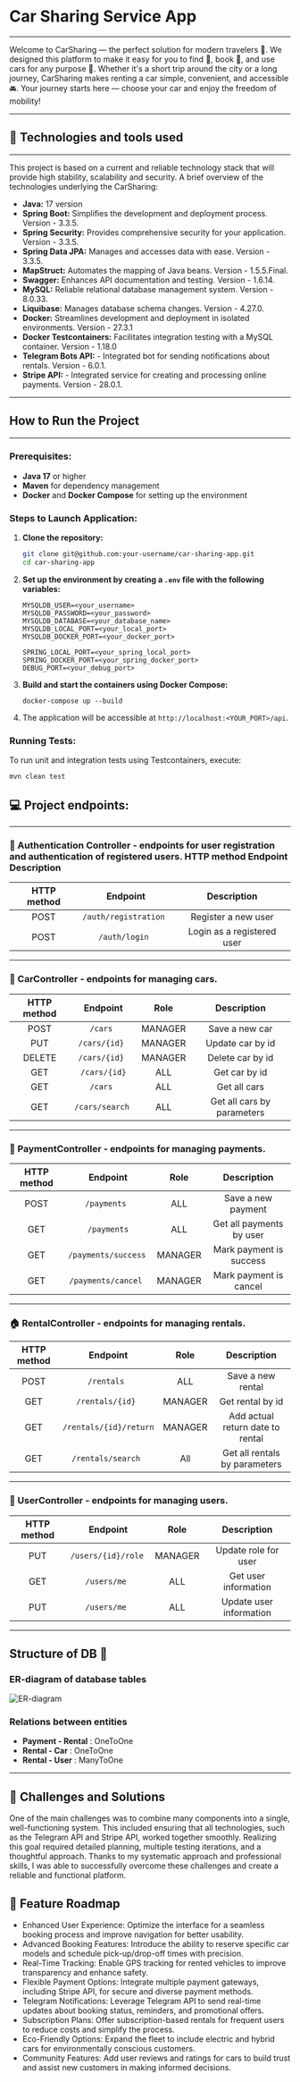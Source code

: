 # Car Sharing Service App
___
Welcome to CarSharing — the perfect solution for modern travelers 🚗.
We designed this platform to make it easy for you to find 🚦, book 📅, and use cars for any purpose 🚙.
Whether it's a short trip around the city or a long journey, CarSharing makes renting a car simple, convenient, and accessible 🚘.
Your journey starts here — choose your car and enjoy the freedom of mobility!
___

## 🔧 Technologies and tools used
___
This project is based on a current and reliable technology 
stack that will provide high stability, scalability and security. 
A brief overview of the technologies underlying the CarSharing:

- **Java:** 17 version
- **Spring Boot:** Simplifies the development and deployment process. Version - 3.3.5.
- **Spring Security:** Provides comprehensive security for your application. Version - 3.3.5.
- **Spring Data JPA:** Manages and accesses data with ease. Version - 3.3.5.
- **MapStruct:** Automates the mapping of Java beans. Version - 1.5.5.Final.
- **Swagger:** Enhances API documentation and testing. Version - 1.6.14.
- **MySQL:** Reliable relational database management system. Version - 8.0.33.
- **Liquibase:** Manages database schema changes. Version - 4.27.0.
- **Docker:** Streamlines development and deployment in isolated environments. Version - 27.3.1
- **Docker Testcontainers:** Facilitates integration testing with a MySQL container. Version - 1.18.0
- **Telegram Bots API:** - Integrated bot for sending notifications about rentals. Version - 6.0.1.
- **Stripe API:** - Integrated service for creating and processing online payments. Version - 28.0.1.
___
## How to Run the Project
___
### Prerequisites:
- **Java 17** or higher
- **Maven** for dependency management
- **Docker** and **Docker Compose** for setting up the environment

### Steps to Launch Application:

1. **Clone the repository:**
   ```bash
   git clone git@github.com:your-username/car-sharing-app.git
   cd car-sharing-app

2. **Set up the environment by creating a ```.env``` file with the following variables:**
   ```
   MYSQLDB_USER=<your_username>
   MYSQLDB_PASSWORD=<your_password>
   MYSQLDB_DATABASE=<your_database_name>
   MYSQLDB_LOCAL_PORT=<your_local_port>
   MYSQLDB_DOCKER_PORT=<your_docker_port>
   
   SPRING_LOCAL_PORT=<your_spring_local_port>
   SPRING_DOCKER_PORT=<your_spring_docker_port>
   DEBUG_PORT=<your_debug_port>

3. **Build and start the containers using Docker Compose:**
    ```
    docker-compose up --build
   ```
4. The application will be accessible at ```http://localhost:<YOUR_PORT>/api```.

### Running Tests:
To run unit and integration tests using Testcontainers, execute:
   ```
   mvn clean test
   ```
## 💻 Project endpoints:
___
### 🔑 Authentication Controller - endpoints for user registration and authentication of registered users. HTTP method Endpoint Description

| HTTP method |       Endpoint        |           Description           |
|:-----------:|:---------------------:|:-------------------------------:|
|    POST     | `/auth/registration ` |       Register a new user       |
|    POST     |    `/auth/login `     |   Login as a registered user    |

---
### 🚗 CarController - endpoints for managing cars.
| HTTP method |    Endpoint     |  Role   |        Description         |
|:-----------:|:---------------:|:-------:|:--------------------------:|
|    POST     |    `/cars `     | MANAGER |       Save a new car       |
|     PUT     |  `/cars/{id} `  | MANAGER |      Update car by id      |
|   DELETE    |  `/cars/{id} `  | MANAGER |      Delete car by id      |
|     GET     |  `/cars/{id}`   |   ALL   |       Get car by id        |
|     GET     |    `/cars `     |   ALL   |        Get all cars        |
|     GET     | `/cars/search ` |   ALL   | Get all cars by parameters |

---
### 🧾 PaymentController - endpoints for managing payments.
| HTTP method |       Endpoint       |  Role   |        Description         |
|:-----------:|:--------------------:|:-------:|:--------------------------:|
|    POST     |     `/payments `     |   ALL   |     Save a new payment     |
|     GET     |     `/payments`      |   ALL   |  Get all payments by user  |
|     GET     | `/payments/success ` | MANAGER |  Mark payment is success   |
|     GET     | `/payments/cancel `  | MANAGER |   Mark payment is cancel   |

---
### 🏠 RentalController - endpoints for managing rentals.
| HTTP method |        Endpoint        |  Role   |           Description            |
|:-----------:|:----------------------:|:-------:|:--------------------------------:|
|    POST     |      `/rentals `       |   ALL   |        Save a new rental         |
|     GET     |    `/rentals/{id} `    | MANAGER |         Get rental by id         |
|     GET     | `/rentals/{id}/return` | MANAGER | Add actual return date to rental |
|     GET     |   `/rentals/search `   |   All   |  Get all rentals by parameters   |

---
### 👤 UserController - endpoints for managing users.
| HTTP method |      Endpoint       |  Role   |        Description         |
|:-----------:|:-------------------:|:-------:|:--------------------------:|
|     PUT     | `/users/{id}/role ` | MANAGER |    Update role for user    |
|     GET     |    `/users/me `     |   ALL   |    Get user information    |
|     PUT     |    `/users/me `     |   ALL   |  Update user information   |
___

## Structure of DB 📂

### ER-diagram of database tables

![ER-diagram](docs/drawSQL-image-export-2025-01-06.png)

### Relations between entities
- **Payment - Rental** : OneToOne
- **Rental - Car** : OneToOne
- **Rental - User** : ManyToOne
___
## 🌟 Challenges and Solutions

One of the main challenges was to combine many components into a single, 
well-functioning system. This included ensuring that all technologies, 
such as the Telegram API and Stripe API, worked together smoothly. 
Realizing this goal required detailed planning, multiple testing iterations,
and a thoughtful approach. Thanks to my systematic approach and professional 
skills, I was able to successfully overcome these challenges and create 
a reliable and functional platform.

## 🌟 Feature Roadmap

- Enhanced User Experience: Optimize the interface for a seamless booking 
process and improve navigation for better usability.
- Advanced Booking Features: Introduce the ability to reserve specific car 
models and schedule pick-up/drop-off times with precision.
- Real-Time Tracking: Enable GPS tracking for rented vehicles to improve 
transparency and enhance safety.
- Flexible Payment Options: Integrate multiple payment gateways, including
Stripe API, for secure and diverse payment methods.
- Telegram Notifications: Leverage Telegram API to send real-time updates 
about booking status, reminders, and promotional offers.
- Subscription Plans: Offer subscription-based rentals for frequent 
users to reduce costs and simplify the process.
- Eco-Friendly Options: Expand the fleet to include electric and hybrid 
cars for environmentally conscious customers.
- Community Features: Add user reviews and ratings for cars to build trust
and assist new customers in making informed decisions. 

